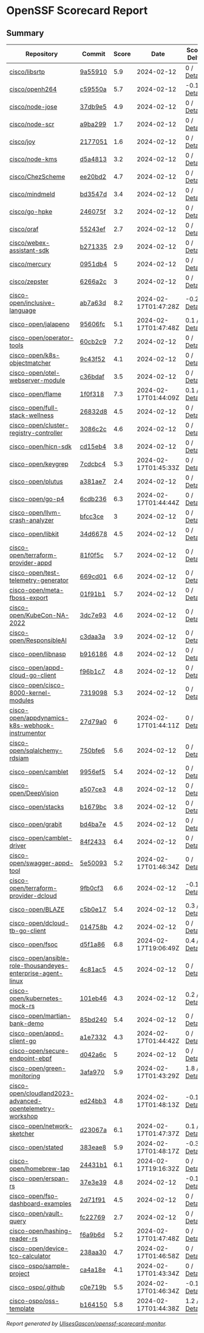 # OpenSSF Scorecard Report

## Summary

| Repository | Commit | Score | Date | Score Delta | Report | StepSecurity |
| -- | -- | -- | -- | -- | -- | -- |
| [cisco/libsrtp](https://github.com/cisco/libsrtp) | [9a55910](https://github.com/cisco/libsrtp/commit/9a559101932c9917912ff971adbfa286bf31be6c) | 5.9 | 2024-02-12 | 0 / [Details](https://kooltheba.github.io/openssf-scorecard-api-visualizer/#/projects/github.com/cisco/libsrtp/compare/1742c3d98674a225b5fd9cb6b3441040f3dea2a4/9a559101932c9917912ff971adbfa286bf31be6c) | [View](https://kooltheba.github.io/openssf-scorecard-api-visualizer/#/projects/github.com/cisco/libsrtp/commit/9a559101932c9917912ff971adbfa286bf31be6c) | [Fix it](https://app.stepsecurity.io/securerepo?repo=cisco/libsrtp) |
| [cisco/openh264](https://github.com/cisco/openh264) | [c59550a](https://github.com/cisco/openh264/commit/c59550a2147c255cc8e09451f6deb96de2526b6d) | 5.7 | 2024-02-12 | -0.1 / [Details](https://kooltheba.github.io/openssf-scorecard-api-visualizer/#/projects/github.com/cisco/openh264/compare/c59550a2147c255cc8e09451f6deb96de2526b6d/c59550a2147c255cc8e09451f6deb96de2526b6d) | [View](https://kooltheba.github.io/openssf-scorecard-api-visualizer/#/projects/github.com/cisco/openh264/commit/c59550a2147c255cc8e09451f6deb96de2526b6d) | [Fix it](https://app.stepsecurity.io/securerepo?repo=cisco/openh264) |
| [cisco/node-jose](https://github.com/cisco/node-jose) | [37db9e5](https://github.com/cisco/node-jose/commit/37db9e5371dc9a0557767a6a0190e2b0ab5cf3b6) | 4.9 | 2024-02-12 | 0 / [Details](https://kooltheba.github.io/openssf-scorecard-api-visualizer/#/projects/github.com/cisco/node-jose/compare/37db9e5371dc9a0557767a6a0190e2b0ab5cf3b6/37db9e5371dc9a0557767a6a0190e2b0ab5cf3b6) | [View](https://kooltheba.github.io/openssf-scorecard-api-visualizer/#/projects/github.com/cisco/node-jose/commit/37db9e5371dc9a0557767a6a0190e2b0ab5cf3b6) | [Fix it](https://app.stepsecurity.io/securerepo?repo=cisco/node-jose) |
| [cisco/node-scr](https://github.com/cisco/node-scr) | [a9ba299](https://github.com/cisco/node-scr/commit/a9ba29969e96fc686467534979fd5df3501e1b15) | 1.7 | 2024-02-12 | 0 / [Details](https://kooltheba.github.io/openssf-scorecard-api-visualizer/#/projects/github.com/cisco/node-scr/compare/a9ba29969e96fc686467534979fd5df3501e1b15/a9ba29969e96fc686467534979fd5df3501e1b15) | [View](https://kooltheba.github.io/openssf-scorecard-api-visualizer/#/projects/github.com/cisco/node-scr/commit/a9ba29969e96fc686467534979fd5df3501e1b15) | [Fix it](https://app.stepsecurity.io/securerepo?repo=cisco/node-scr) |
| [cisco/joy](https://github.com/cisco/joy) | [2177051](https://github.com/cisco/joy/commit/21770513e27ad10cde7c1ab7c1e6f024c8668119) | 1.6 | 2024-02-12 | 0 / [Details](https://kooltheba.github.io/openssf-scorecard-api-visualizer/#/projects/github.com/cisco/joy/compare/21770513e27ad10cde7c1ab7c1e6f024c8668119/21770513e27ad10cde7c1ab7c1e6f024c8668119) | [View](https://kooltheba.github.io/openssf-scorecard-api-visualizer/#/projects/github.com/cisco/joy/commit/21770513e27ad10cde7c1ab7c1e6f024c8668119) | [Fix it](https://app.stepsecurity.io/securerepo?repo=cisco/joy) |
| [cisco/node-kms](https://github.com/cisco/node-kms) | [d5a4813](https://github.com/cisco/node-kms/commit/d5a4813525fb2c4ccd8e1c4e694abd01853d0fdd) | 3.2 | 2024-02-12 | 0 / [Details](https://kooltheba.github.io/openssf-scorecard-api-visualizer/#/projects/github.com/cisco/node-kms/compare/d5a4813525fb2c4ccd8e1c4e694abd01853d0fdd/d5a4813525fb2c4ccd8e1c4e694abd01853d0fdd) | [View](https://kooltheba.github.io/openssf-scorecard-api-visualizer/#/projects/github.com/cisco/node-kms/commit/d5a4813525fb2c4ccd8e1c4e694abd01853d0fdd) | [Fix it](https://app.stepsecurity.io/securerepo?repo=cisco/node-kms) |
| [cisco/ChezScheme](https://github.com/cisco/ChezScheme) | [ee20bd2](https://github.com/cisco/ChezScheme/commit/ee20bd2278cc475019297003162208df6634d323) | 4.7 | 2024-02-12 | 0 / [Details](https://kooltheba.github.io/openssf-scorecard-api-visualizer/#/projects/github.com/cisco/ChezScheme/compare/ee20bd2278cc475019297003162208df6634d323/ee20bd2278cc475019297003162208df6634d323) | [View](https://kooltheba.github.io/openssf-scorecard-api-visualizer/#/projects/github.com/cisco/ChezScheme/commit/ee20bd2278cc475019297003162208df6634d323) | [Fix it](https://app.stepsecurity.io/securerepo?repo=cisco/ChezScheme) |
| [cisco/mindmeld](https://github.com/cisco/mindmeld) | [bd3547d](https://github.com/cisco/mindmeld/commit/bd3547d5c1bd092dbd4a64a90528dfc2e2b3844a) | 3.4 | 2024-02-12 | 0 / [Details](https://kooltheba.github.io/openssf-scorecard-api-visualizer/#/projects/github.com/cisco/mindmeld/compare/bd3547d5c1bd092dbd4a64a90528dfc2e2b3844a/bd3547d5c1bd092dbd4a64a90528dfc2e2b3844a) | [View](https://kooltheba.github.io/openssf-scorecard-api-visualizer/#/projects/github.com/cisco/mindmeld/commit/bd3547d5c1bd092dbd4a64a90528dfc2e2b3844a) | [Fix it](https://app.stepsecurity.io/securerepo?repo=cisco/mindmeld) |
| [cisco/go-hpke](https://github.com/cisco/go-hpke) | [246075f](https://github.com/cisco/go-hpke/commit/246075f836094272b605d1ecd630cb63b6ba5596) | 3.2 | 2024-02-12 | 0 / [Details](https://kooltheba.github.io/openssf-scorecard-api-visualizer/#/projects/github.com/cisco/go-hpke/compare/246075f836094272b605d1ecd630cb63b6ba5596/246075f836094272b605d1ecd630cb63b6ba5596) | [View](https://kooltheba.github.io/openssf-scorecard-api-visualizer/#/projects/github.com/cisco/go-hpke/commit/246075f836094272b605d1ecd630cb63b6ba5596) | [Fix it](https://app.stepsecurity.io/securerepo?repo=cisco/go-hpke) |
| [cisco/oraf](https://github.com/cisco/oraf) | [55243ef](https://github.com/cisco/oraf/commit/55243ef78d87c5c9b010be37e8e01eef6a68953a) | 2.7 | 2024-02-12 | 0 / [Details](https://kooltheba.github.io/openssf-scorecard-api-visualizer/#/projects/github.com/cisco/oraf/compare/55243ef78d87c5c9b010be37e8e01eef6a68953a/55243ef78d87c5c9b010be37e8e01eef6a68953a) | [View](https://kooltheba.github.io/openssf-scorecard-api-visualizer/#/projects/github.com/cisco/oraf/commit/55243ef78d87c5c9b010be37e8e01eef6a68953a) | [Fix it](https://app.stepsecurity.io/securerepo?repo=cisco/oraf) |
| [cisco/webex-assistant-sdk](https://github.com/cisco/webex-assistant-sdk) | [b271335](https://github.com/cisco/webex-assistant-sdk/commit/b271335e3dab9802281306e8eda5782b6d27a762) | 2.9 | 2024-02-12 | 0 / [Details](https://kooltheba.github.io/openssf-scorecard-api-visualizer/#/projects/github.com/cisco/webex-assistant-sdk/compare/b271335e3dab9802281306e8eda5782b6d27a762/b271335e3dab9802281306e8eda5782b6d27a762) | [View](https://kooltheba.github.io/openssf-scorecard-api-visualizer/#/projects/github.com/cisco/webex-assistant-sdk/commit/b271335e3dab9802281306e8eda5782b6d27a762) | [Fix it](https://app.stepsecurity.io/securerepo?repo=cisco/webex-assistant-sdk) |
| [cisco/mercury](https://github.com/cisco/mercury) | [0951db4](https://github.com/cisco/mercury/commit/0951db400c3556f3110d294307d61d0071f471e5) | 5 | 2024-02-12 | 0 / [Details](https://kooltheba.github.io/openssf-scorecard-api-visualizer/#/projects/github.com/cisco/mercury/compare/75f6ad629ae7e669f7b0350c4111b2dc121cc204/0951db400c3556f3110d294307d61d0071f471e5) | [View](https://kooltheba.github.io/openssf-scorecard-api-visualizer/#/projects/github.com/cisco/mercury/commit/0951db400c3556f3110d294307d61d0071f471e5) | [Fix it](https://app.stepsecurity.io/securerepo?repo=cisco/mercury) |
| [cisco/zepster](https://github.com/cisco/zepster) | [6266a2c](https://github.com/cisco/zepster/commit/6266a2c91edbcccfc877d4b93e2ac94833d6f377) | 3 | 2024-02-12 | 0 / [Details](https://kooltheba.github.io/openssf-scorecard-api-visualizer/#/projects/github.com/cisco/zepster/compare/6266a2c91edbcccfc877d4b93e2ac94833d6f377/6266a2c91edbcccfc877d4b93e2ac94833d6f377) | [View](https://kooltheba.github.io/openssf-scorecard-api-visualizer/#/projects/github.com/cisco/zepster/commit/6266a2c91edbcccfc877d4b93e2ac94833d6f377) | [Fix it](https://app.stepsecurity.io/securerepo?repo=cisco/zepster) |
| [cisco-open/inclusive-language](https://github.com/cisco-open/inclusive-language) | [ab7a63d](https://github.com/cisco-open/inclusive-language/commit/ab7a63d39172899aad6fb043fc573c3ea9537287) | 8.2 | 2024-02-17T01:47:28Z | -0.2 / [Details](https://kooltheba.github.io/openssf-scorecard-api-visualizer/#/projects/github.com/cisco-open/inclusive-language/compare/31325a4c20aa57978b6c455cfc7267bdd5c6366e/ab7a63d39172899aad6fb043fc573c3ea9537287) | [View](https://kooltheba.github.io/openssf-scorecard-api-visualizer/#/projects/github.com/cisco-open/inclusive-language/commit/ab7a63d39172899aad6fb043fc573c3ea9537287) | [Fix it](https://app.stepsecurity.io/securerepo?repo=cisco-open/inclusive-language) |
| [cisco-open/jalapeno](https://github.com/cisco-open/jalapeno) | [95606fc](https://github.com/cisco-open/jalapeno/commit/95606fc9925aeb265e049d3cff1be9bef0debdfa) | 5.1 | 2024-02-17T01:47:48Z | 0.1 / [Details](https://kooltheba.github.io/openssf-scorecard-api-visualizer/#/projects/github.com/cisco-open/jalapeno/compare/46bd6424136bf270c555ff0c23e77acad5057b77/95606fc9925aeb265e049d3cff1be9bef0debdfa) | [View](https://kooltheba.github.io/openssf-scorecard-api-visualizer/#/projects/github.com/cisco-open/jalapeno/commit/95606fc9925aeb265e049d3cff1be9bef0debdfa) | [Fix it](https://app.stepsecurity.io/securerepo?repo=cisco-open/jalapeno) |
| [cisco-open/operator-tools](https://github.com/cisco-open/operator-tools) | [60cb2c9](https://github.com/cisco-open/operator-tools/commit/60cb2c9a9719b573a14c80b47395890e448236da) | 7.2 | 2024-02-12 | 0 / [Details](https://kooltheba.github.io/openssf-scorecard-api-visualizer/#/projects/github.com/cisco-open/operator-tools/compare/60cb2c9a9719b573a14c80b47395890e448236da/60cb2c9a9719b573a14c80b47395890e448236da) | [View](https://kooltheba.github.io/openssf-scorecard-api-visualizer/#/projects/github.com/cisco-open/operator-tools/commit/60cb2c9a9719b573a14c80b47395890e448236da) | [Fix it](https://app.stepsecurity.io/securerepo?repo=cisco-open/operator-tools) |
| [cisco-open/k8s-objectmatcher](https://github.com/cisco-open/k8s-objectmatcher) | [9c43f52](https://github.com/cisco-open/k8s-objectmatcher/commit/9c43f52c047bddc1ef4d97f300bbb8b9dd8f5a28) | 4.1 | 2024-02-12 | 0 / [Details](https://kooltheba.github.io/openssf-scorecard-api-visualizer/#/projects/github.com/cisco-open/k8s-objectmatcher/compare/9c43f52c047bddc1ef4d97f300bbb8b9dd8f5a28/9c43f52c047bddc1ef4d97f300bbb8b9dd8f5a28) | [View](https://kooltheba.github.io/openssf-scorecard-api-visualizer/#/projects/github.com/cisco-open/k8s-objectmatcher/commit/9c43f52c047bddc1ef4d97f300bbb8b9dd8f5a28) | [Fix it](https://app.stepsecurity.io/securerepo?repo=cisco-open/k8s-objectmatcher) |
| [cisco-open/otel-webserver-module](https://github.com/cisco-open/otel-webserver-module) | [c36bdaf](https://github.com/cisco-open/otel-webserver-module/commit/c36bdaf63c5caeaa94b8bc121fe98e8b1db20dfc) | 3.5 | 2024-02-12 | 0 / [Details](https://kooltheba.github.io/openssf-scorecard-api-visualizer/#/projects/github.com/cisco-open/otel-webserver-module/compare/c36bdaf63c5caeaa94b8bc121fe98e8b1db20dfc/c36bdaf63c5caeaa94b8bc121fe98e8b1db20dfc) | [View](https://kooltheba.github.io/openssf-scorecard-api-visualizer/#/projects/github.com/cisco-open/otel-webserver-module/commit/c36bdaf63c5caeaa94b8bc121fe98e8b1db20dfc) | [Fix it](https://app.stepsecurity.io/securerepo?repo=cisco-open/otel-webserver-module) |
| [cisco-open/flame](https://github.com/cisco-open/flame) | [1f0f318](https://github.com/cisco-open/flame/commit/1f0f318325582176a77eab98eb479e16453e2c28) | 7.3 | 2024-02-17T01:44:09Z | 0.1 / [Details](https://kooltheba.github.io/openssf-scorecard-api-visualizer/#/projects/github.com/cisco-open/flame/compare/45c8253cb69ab817d5581d853d0b0c851e4ea4f3/1f0f318325582176a77eab98eb479e16453e2c28) | [View](https://kooltheba.github.io/openssf-scorecard-api-visualizer/#/projects/github.com/cisco-open/flame/commit/1f0f318325582176a77eab98eb479e16453e2c28) | [Fix it](https://app.stepsecurity.io/securerepo?repo=cisco-open/flame) |
| [cisco-open/full-stack-wellness](https://github.com/cisco-open/full-stack-wellness) | [26832d8](https://github.com/cisco-open/full-stack-wellness/commit/26832d8e1b2de98ee83ca95522b1a672b7ef6bed) | 4.5 | 2024-02-12 | 0 / [Details](https://kooltheba.github.io/openssf-scorecard-api-visualizer/#/projects/github.com/cisco-open/full-stack-wellness/compare/26832d8e1b2de98ee83ca95522b1a672b7ef6bed/26832d8e1b2de98ee83ca95522b1a672b7ef6bed) | [View](https://kooltheba.github.io/openssf-scorecard-api-visualizer/#/projects/github.com/cisco-open/full-stack-wellness/commit/26832d8e1b2de98ee83ca95522b1a672b7ef6bed) | [Fix it](https://app.stepsecurity.io/securerepo?repo=cisco-open/full-stack-wellness) |
| [cisco-open/cluster-registry-controller](https://github.com/cisco-open/cluster-registry-controller) | [3086c2c](https://github.com/cisco-open/cluster-registry-controller/commit/3086c2cb8cd559891bc19d746b2f1f89721a77ed) | 4.6 | 2024-02-12 | 0 / [Details](https://kooltheba.github.io/openssf-scorecard-api-visualizer/#/projects/github.com/cisco-open/cluster-registry-controller/compare/3086c2cb8cd559891bc19d746b2f1f89721a77ed/3086c2cb8cd559891bc19d746b2f1f89721a77ed) | [View](https://kooltheba.github.io/openssf-scorecard-api-visualizer/#/projects/github.com/cisco-open/cluster-registry-controller/commit/3086c2cb8cd559891bc19d746b2f1f89721a77ed) | [Fix it](https://app.stepsecurity.io/securerepo?repo=cisco-open/cluster-registry-controller) |
| [cisco-open/hicn-sdk](https://github.com/cisco-open/hicn-sdk) | [cd15eb4](https://github.com/cisco-open/hicn-sdk/commit/cd15eb4a0cd2b7b20f9bdd3da485d64d2cd5655c) | 3.8 | 2024-02-12 | 0 / [Details](https://kooltheba.github.io/openssf-scorecard-api-visualizer/#/projects/github.com/cisco-open/hicn-sdk/compare/cd15eb4a0cd2b7b20f9bdd3da485d64d2cd5655c/cd15eb4a0cd2b7b20f9bdd3da485d64d2cd5655c) | [View](https://kooltheba.github.io/openssf-scorecard-api-visualizer/#/projects/github.com/cisco-open/hicn-sdk/commit/cd15eb4a0cd2b7b20f9bdd3da485d64d2cd5655c) | [Fix it](https://app.stepsecurity.io/securerepo?repo=cisco-open/hicn-sdk) |
| [cisco-open/keygrep](https://github.com/cisco-open/keygrep) | [7cdcbc4](https://github.com/cisco-open/keygrep/commit/7cdcbc4ad7ddb75f85c695cf62013b1bd0526b9e) | 5.3 | 2024-02-17T01:45:33Z | 0 / [Details](https://kooltheba.github.io/openssf-scorecard-api-visualizer/#/projects/github.com/cisco-open/keygrep/compare/7cdcbc4ad7ddb75f85c695cf62013b1bd0526b9e/7cdcbc4ad7ddb75f85c695cf62013b1bd0526b9e) | [View](https://kooltheba.github.io/openssf-scorecard-api-visualizer/#/projects/github.com/cisco-open/keygrep/commit/7cdcbc4ad7ddb75f85c695cf62013b1bd0526b9e) | [Fix it](https://app.stepsecurity.io/securerepo?repo=cisco-open/keygrep) |
| [cisco-open/plutus](https://github.com/cisco-open/plutus) | [a381ae7](https://github.com/cisco-open/plutus/commit/a381ae751b5afd5fe3c0bcb0367862483a1bd9a2) | 2.4 | 2024-02-12 | 0 / [Details](https://kooltheba.github.io/openssf-scorecard-api-visualizer/#/projects/github.com/cisco-open/plutus/compare/a381ae751b5afd5fe3c0bcb0367862483a1bd9a2/a381ae751b5afd5fe3c0bcb0367862483a1bd9a2) | [View](https://kooltheba.github.io/openssf-scorecard-api-visualizer/#/projects/github.com/cisco-open/plutus/commit/a381ae751b5afd5fe3c0bcb0367862483a1bd9a2) | [Fix it](https://app.stepsecurity.io/securerepo?repo=cisco-open/plutus) |
| [cisco-open/go-p4](https://github.com/cisco-open/go-p4) | [6cdb236](https://github.com/cisco-open/go-p4/commit/6cdb236834f6776abe57e2d5cb5835ce0aea11f6) | 6.3 | 2024-02-17T01:44:44Z | 0 / [Details](https://kooltheba.github.io/openssf-scorecard-api-visualizer/#/projects/github.com/cisco-open/go-p4/compare/6cdb236834f6776abe57e2d5cb5835ce0aea11f6/6cdb236834f6776abe57e2d5cb5835ce0aea11f6) | [View](https://kooltheba.github.io/openssf-scorecard-api-visualizer/#/projects/github.com/cisco-open/go-p4/commit/6cdb236834f6776abe57e2d5cb5835ce0aea11f6) | [Fix it](https://app.stepsecurity.io/securerepo?repo=cisco-open/go-p4) |
| [cisco-open/llvm-crash-analyzer](https://github.com/cisco-open/llvm-crash-analyzer) | [bfcc3ce](https://github.com/cisco-open/llvm-crash-analyzer/commit/bfcc3ce0edd2fb191344ab7d9d2b9fb5709718e6) | 3 | 2024-02-12 | 0 / [Details](https://kooltheba.github.io/openssf-scorecard-api-visualizer/#/projects/github.com/cisco-open/llvm-crash-analyzer/compare/e1e28336e61f1b5e394a11568cfd82060c0b066c/bfcc3ce0edd2fb191344ab7d9d2b9fb5709718e6) | [View](https://kooltheba.github.io/openssf-scorecard-api-visualizer/#/projects/github.com/cisco-open/llvm-crash-analyzer/commit/bfcc3ce0edd2fb191344ab7d9d2b9fb5709718e6) | [Fix it](https://app.stepsecurity.io/securerepo?repo=cisco-open/llvm-crash-analyzer) |
| [cisco-open/libkit](https://github.com/cisco-open/libkit) | [34d6678](https://github.com/cisco-open/libkit/commit/34d6678a5b2de7a803b8bfa83740465ab91563ec) | 4.5 | 2024-02-12 | 0 / [Details](https://kooltheba.github.io/openssf-scorecard-api-visualizer/#/projects/github.com/cisco-open/libkit/compare/34d6678a5b2de7a803b8bfa83740465ab91563ec/34d6678a5b2de7a803b8bfa83740465ab91563ec) | [View](https://kooltheba.github.io/openssf-scorecard-api-visualizer/#/projects/github.com/cisco-open/libkit/commit/34d6678a5b2de7a803b8bfa83740465ab91563ec) | [Fix it](https://app.stepsecurity.io/securerepo?repo=cisco-open/libkit) |
| [cisco-open/terraform-provider-appd](https://github.com/cisco-open/terraform-provider-appd) | [81f0f5c](https://github.com/cisco-open/terraform-provider-appd/commit/81f0f5ce15a6c289157e7e7657cb2dd987103bb8) | 5.7 | 2024-02-12 | 0 / [Details](https://kooltheba.github.io/openssf-scorecard-api-visualizer/#/projects/github.com/cisco-open/terraform-provider-appd/compare/81f0f5ce15a6c289157e7e7657cb2dd987103bb8/81f0f5ce15a6c289157e7e7657cb2dd987103bb8) | [View](https://kooltheba.github.io/openssf-scorecard-api-visualizer/#/projects/github.com/cisco-open/terraform-provider-appd/commit/81f0f5ce15a6c289157e7e7657cb2dd987103bb8) | [Fix it](https://app.stepsecurity.io/securerepo?repo=cisco-open/terraform-provider-appd) |
| [cisco-open/test-telemetry-generator](https://github.com/cisco-open/test-telemetry-generator) | [669cd01](https://github.com/cisco-open/test-telemetry-generator/commit/669cd0131ca6bd1db11c18501885bb772c3cbadf) | 6.6 | 2024-02-12 | 0 / [Details](https://kooltheba.github.io/openssf-scorecard-api-visualizer/#/projects/github.com/cisco-open/test-telemetry-generator/compare/669cd0131ca6bd1db11c18501885bb772c3cbadf/669cd0131ca6bd1db11c18501885bb772c3cbadf) | [View](https://kooltheba.github.io/openssf-scorecard-api-visualizer/#/projects/github.com/cisco-open/test-telemetry-generator/commit/669cd0131ca6bd1db11c18501885bb772c3cbadf) | [Fix it](https://app.stepsecurity.io/securerepo?repo=cisco-open/test-telemetry-generator) |
| [cisco-open/meta-fboss-export](https://github.com/cisco-open/meta-fboss-export) | [01f91b1](https://github.com/cisco-open/meta-fboss-export/commit/01f91b13a2a3e4a0daea120c25920f862754adac) | 5.7 | 2024-02-12 | 0 / [Details](https://kooltheba.github.io/openssf-scorecard-api-visualizer/#/projects/github.com/cisco-open/meta-fboss-export/compare/01f91b13a2a3e4a0daea120c25920f862754adac/01f91b13a2a3e4a0daea120c25920f862754adac) | [View](https://kooltheba.github.io/openssf-scorecard-api-visualizer/#/projects/github.com/cisco-open/meta-fboss-export/commit/01f91b13a2a3e4a0daea120c25920f862754adac) | [Fix it](https://app.stepsecurity.io/securerepo?repo=cisco-open/meta-fboss-export) |
| [cisco-open/KubeCon-NA-2022](https://github.com/cisco-open/KubeCon-NA-2022) | [3dc7e93](https://github.com/cisco-open/KubeCon-NA-2022/commit/3dc7e93b7a699dee23fc232e668232d28c25e89a) | 4.6 | 2024-02-12 | 0 / [Details](https://kooltheba.github.io/openssf-scorecard-api-visualizer/#/projects/github.com/cisco-open/KubeCon-NA-2022/compare/3dc7e93b7a699dee23fc232e668232d28c25e89a/3dc7e93b7a699dee23fc232e668232d28c25e89a) | [View](https://kooltheba.github.io/openssf-scorecard-api-visualizer/#/projects/github.com/cisco-open/KubeCon-NA-2022/commit/3dc7e93b7a699dee23fc232e668232d28c25e89a) | [Fix it](https://app.stepsecurity.io/securerepo?repo=cisco-open/KubeCon-NA-2022) |
| [cisco-open/ResponsibleAI](https://github.com/cisco-open/ResponsibleAI) | [c3daa3a](https://github.com/cisco-open/ResponsibleAI/commit/c3daa3a598dd224c6fdc88b6145e6f95a1bfefbb) | 3.9 | 2024-02-12 | 0 / [Details](https://kooltheba.github.io/openssf-scorecard-api-visualizer/#/projects/github.com/cisco-open/ResponsibleAI/compare/c3daa3a598dd224c6fdc88b6145e6f95a1bfefbb/c3daa3a598dd224c6fdc88b6145e6f95a1bfefbb) | [View](https://kooltheba.github.io/openssf-scorecard-api-visualizer/#/projects/github.com/cisco-open/ResponsibleAI/commit/c3daa3a598dd224c6fdc88b6145e6f95a1bfefbb) | [Fix it](https://app.stepsecurity.io/securerepo?repo=cisco-open/ResponsibleAI) |
| [cisco-open/libnasp](https://github.com/cisco-open/libnasp) | [b916186](https://github.com/cisco-open/libnasp/commit/b9161862d00772cd15a7559eaca1f04cf442da6f) | 4.8 | 2024-02-12 | 0 / [Details](https://kooltheba.github.io/openssf-scorecard-api-visualizer/#/projects/github.com/cisco-open/libnasp/compare/b9161862d00772cd15a7559eaca1f04cf442da6f/b9161862d00772cd15a7559eaca1f04cf442da6f) | [View](https://kooltheba.github.io/openssf-scorecard-api-visualizer/#/projects/github.com/cisco-open/libnasp/commit/b9161862d00772cd15a7559eaca1f04cf442da6f) | [Fix it](https://app.stepsecurity.io/securerepo?repo=cisco-open/libnasp) |
| [cisco-open/appd-cloud-go-client](https://github.com/cisco-open/appd-cloud-go-client) | [f96b1c7](https://github.com/cisco-open/appd-cloud-go-client/commit/f96b1c788dc76110e3c46a84e0190c781298ae65) | 4.8 | 2024-02-12 | 0 / [Details](https://kooltheba.github.io/openssf-scorecard-api-visualizer/#/projects/github.com/cisco-open/appd-cloud-go-client/compare/f96b1c788dc76110e3c46a84e0190c781298ae65/f96b1c788dc76110e3c46a84e0190c781298ae65) | [View](https://kooltheba.github.io/openssf-scorecard-api-visualizer/#/projects/github.com/cisco-open/appd-cloud-go-client/commit/f96b1c788dc76110e3c46a84e0190c781298ae65) | [Fix it](https://app.stepsecurity.io/securerepo?repo=cisco-open/appd-cloud-go-client) |
| [cisco-open/cisco-8000-kernel-modules](https://github.com/cisco-open/cisco-8000-kernel-modules) | [7319098](https://github.com/cisco-open/cisco-8000-kernel-modules/commit/731909818130375cae729987a9ae44dfa13bfdcb) | 5.3 | 2024-02-12 | 0 / [Details](https://kooltheba.github.io/openssf-scorecard-api-visualizer/#/projects/github.com/cisco-open/cisco-8000-kernel-modules/compare/731909818130375cae729987a9ae44dfa13bfdcb/731909818130375cae729987a9ae44dfa13bfdcb) | [View](https://kooltheba.github.io/openssf-scorecard-api-visualizer/#/projects/github.com/cisco-open/cisco-8000-kernel-modules/commit/731909818130375cae729987a9ae44dfa13bfdcb) | [Fix it](https://app.stepsecurity.io/securerepo?repo=cisco-open/cisco-8000-kernel-modules) |
| [cisco-open/appdynamics-k8s-webhook-instrumentor](https://github.com/cisco-open/appdynamics-k8s-webhook-instrumentor) | [27d79a0](https://github.com/cisco-open/appdynamics-k8s-webhook-instrumentor/commit/27d79a0355ad15e4c6166e8763d91a96ac8aa4af) | 6 | 2024-02-17T01:44:11Z | 0 / [Details](https://kooltheba.github.io/openssf-scorecard-api-visualizer/#/projects/github.com/cisco-open/appdynamics-k8s-webhook-instrumentor/compare/27d79a0355ad15e4c6166e8763d91a96ac8aa4af/27d79a0355ad15e4c6166e8763d91a96ac8aa4af) | [View](https://kooltheba.github.io/openssf-scorecard-api-visualizer/#/projects/github.com/cisco-open/appdynamics-k8s-webhook-instrumentor/commit/27d79a0355ad15e4c6166e8763d91a96ac8aa4af) | [Fix it](https://app.stepsecurity.io/securerepo?repo=cisco-open/appdynamics-k8s-webhook-instrumentor) |
| [cisco-open/sqlalchemy-rdsiam](https://github.com/cisco-open/sqlalchemy-rdsiam) | [750bfe6](https://github.com/cisco-open/sqlalchemy-rdsiam/commit/750bfe638af739017c27527aa9d256ff80922a7b) | 5.6 | 2024-02-12 | 0 / [Details](https://kooltheba.github.io/openssf-scorecard-api-visualizer/#/projects/github.com/cisco-open/sqlalchemy-rdsiam/compare/750bfe638af739017c27527aa9d256ff80922a7b/750bfe638af739017c27527aa9d256ff80922a7b) | [View](https://kooltheba.github.io/openssf-scorecard-api-visualizer/#/projects/github.com/cisco-open/sqlalchemy-rdsiam/commit/750bfe638af739017c27527aa9d256ff80922a7b) | [Fix it](https://app.stepsecurity.io/securerepo?repo=cisco-open/sqlalchemy-rdsiam) |
| [cisco-open/camblet](https://github.com/cisco-open/camblet) | [9956ef5](https://github.com/cisco-open/camblet/commit/9956ef5dae7d97a558da06b0ccb5793c34db27a8) | 5.4 | 2024-02-12 | 0 / [Details](https://kooltheba.github.io/openssf-scorecard-api-visualizer/#/projects/github.com/cisco-open/camblet/compare/9956ef5dae7d97a558da06b0ccb5793c34db27a8/9956ef5dae7d97a558da06b0ccb5793c34db27a8) | [View](https://kooltheba.github.io/openssf-scorecard-api-visualizer/#/projects/github.com/cisco-open/camblet/commit/9956ef5dae7d97a558da06b0ccb5793c34db27a8) | [Fix it](https://app.stepsecurity.io/securerepo?repo=cisco-open/camblet) |
| [cisco-open/DeepVision](https://github.com/cisco-open/DeepVision) | [a507ce3](https://github.com/cisco-open/DeepVision/commit/a507ce35c1508812fbea82c803554ec3e482a665) | 4.8 | 2024-02-12 | 0 / [Details](https://kooltheba.github.io/openssf-scorecard-api-visualizer/#/projects/github.com/cisco-open/DeepVision/compare/a507ce35c1508812fbea82c803554ec3e482a665/a507ce35c1508812fbea82c803554ec3e482a665) | [View](https://kooltheba.github.io/openssf-scorecard-api-visualizer/#/projects/github.com/cisco-open/DeepVision/commit/a507ce35c1508812fbea82c803554ec3e482a665) | [Fix it](https://app.stepsecurity.io/securerepo?repo=cisco-open/DeepVision) |
| [cisco-open/stacks](https://github.com/cisco-open/stacks) | [b1679bc](https://github.com/cisco-open/stacks/commit/b1679bc354d674d7d6e21f2f113e82cd65a78082) | 3.8 | 2024-02-12 | 0 / [Details](https://kooltheba.github.io/openssf-scorecard-api-visualizer/#/projects/github.com/cisco-open/stacks/compare/b1679bc354d674d7d6e21f2f113e82cd65a78082/b1679bc354d674d7d6e21f2f113e82cd65a78082) | [View](https://kooltheba.github.io/openssf-scorecard-api-visualizer/#/projects/github.com/cisco-open/stacks/commit/b1679bc354d674d7d6e21f2f113e82cd65a78082) | [Fix it](https://app.stepsecurity.io/securerepo?repo=cisco-open/stacks) |
| [cisco-open/grabit](https://github.com/cisco-open/grabit) | [bd4ba7e](https://github.com/cisco-open/grabit/commit/bd4ba7e2f9bf68f1126249d734d336412ed5b5e0) | 4.5 | 2024-02-12 | 0 / [Details](https://kooltheba.github.io/openssf-scorecard-api-visualizer/#/projects/github.com/cisco-open/grabit/compare/bd4ba7e2f9bf68f1126249d734d336412ed5b5e0/bd4ba7e2f9bf68f1126249d734d336412ed5b5e0) | [View](https://kooltheba.github.io/openssf-scorecard-api-visualizer/#/projects/github.com/cisco-open/grabit/commit/bd4ba7e2f9bf68f1126249d734d336412ed5b5e0) | [Fix it](https://app.stepsecurity.io/securerepo?repo=cisco-open/grabit) |
| [cisco-open/camblet-driver](https://github.com/cisco-open/camblet-driver) | [84f2433](https://github.com/cisco-open/camblet-driver/commit/84f24336005de9b95bba5555a3367beac8928e7e) | 6.4 | 2024-02-12 | 0 / [Details](https://kooltheba.github.io/openssf-scorecard-api-visualizer/#/projects/github.com/cisco-open/camblet-driver/compare/7e0d70099a65eaa4f35fb483b6d2ad7f16f14d2f/84f24336005de9b95bba5555a3367beac8928e7e) | [View](https://kooltheba.github.io/openssf-scorecard-api-visualizer/#/projects/github.com/cisco-open/camblet-driver/commit/84f24336005de9b95bba5555a3367beac8928e7e) | [Fix it](https://app.stepsecurity.io/securerepo?repo=cisco-open/camblet-driver) |
| [cisco-open/swagger-appd-tool](https://github.com/cisco-open/swagger-appd-tool) | [5e50093](https://github.com/cisco-open/swagger-appd-tool/commit/5e50093af54235e0245a4bc42a746a6d4a962715) | 5.2 | 2024-02-17T01:46:34Z | 0 / [Details](https://kooltheba.github.io/openssf-scorecard-api-visualizer/#/projects/github.com/cisco-open/swagger-appd-tool/compare/5e50093af54235e0245a4bc42a746a6d4a962715/5e50093af54235e0245a4bc42a746a6d4a962715) | [View](https://kooltheba.github.io/openssf-scorecard-api-visualizer/#/projects/github.com/cisco-open/swagger-appd-tool/commit/5e50093af54235e0245a4bc42a746a6d4a962715) | [Fix it](https://app.stepsecurity.io/securerepo?repo=cisco-open/swagger-appd-tool) |
| [cisco-open/terraform-provider-dcloud](https://github.com/cisco-open/terraform-provider-dcloud) | [9fb0cf3](https://github.com/cisco-open/terraform-provider-dcloud/commit/9fb0cf3ce3e2ecd0a5c1d63d280cc8c624b1d33b) | 6.6 | 2024-02-12 | -0.1 / [Details](https://kooltheba.github.io/openssf-scorecard-api-visualizer/#/projects/github.com/cisco-open/terraform-provider-dcloud/compare/9fb0cf3ce3e2ecd0a5c1d63d280cc8c624b1d33b/9fb0cf3ce3e2ecd0a5c1d63d280cc8c624b1d33b) | [View](https://kooltheba.github.io/openssf-scorecard-api-visualizer/#/projects/github.com/cisco-open/terraform-provider-dcloud/commit/9fb0cf3ce3e2ecd0a5c1d63d280cc8c624b1d33b) | [Fix it](https://app.stepsecurity.io/securerepo?repo=cisco-open/terraform-provider-dcloud) |
| [cisco-open/BLAZE](https://github.com/cisco-open/BLAZE) | [c5b0e17](https://github.com/cisco-open/BLAZE/commit/c5b0e1745a1a2cb5a58214db98062893f8d168f7) | 5.4 | 2024-02-12 | 0.3 / [Details](https://kooltheba.github.io/openssf-scorecard-api-visualizer/#/projects/github.com/cisco-open/BLAZE/compare/9aeb94f10a9dcd193d497b1acb2b957e765af357/c5b0e1745a1a2cb5a58214db98062893f8d168f7) | [View](https://kooltheba.github.io/openssf-scorecard-api-visualizer/#/projects/github.com/cisco-open/BLAZE/commit/c5b0e1745a1a2cb5a58214db98062893f8d168f7) | [Fix it](https://app.stepsecurity.io/securerepo?repo=cisco-open/BLAZE) |
| [cisco-open/dcloud-tb-go-client](https://github.com/cisco-open/dcloud-tb-go-client) | [014758b](https://github.com/cisco-open/dcloud-tb-go-client/commit/014758b9842bcfce3f6f31d43bda7d91fbfb9ff4) | 4.2 | 2024-02-12 | 0 / [Details](https://kooltheba.github.io/openssf-scorecard-api-visualizer/#/projects/github.com/cisco-open/dcloud-tb-go-client/compare/014758b9842bcfce3f6f31d43bda7d91fbfb9ff4/014758b9842bcfce3f6f31d43bda7d91fbfb9ff4) | [View](https://kooltheba.github.io/openssf-scorecard-api-visualizer/#/projects/github.com/cisco-open/dcloud-tb-go-client/commit/014758b9842bcfce3f6f31d43bda7d91fbfb9ff4) | [Fix it](https://app.stepsecurity.io/securerepo?repo=cisco-open/dcloud-tb-go-client) |
| [cisco-open/fsoc](https://github.com/cisco-open/fsoc) | [d5f1a86](https://github.com/cisco-open/fsoc/commit/d5f1a8632263fe8fea0907affc946cf7b98589b9) | 6.8 | 2024-02-17T19:06:49Z | 0.4 / [Details](https://kooltheba.github.io/openssf-scorecard-api-visualizer/#/projects/github.com/cisco-open/fsoc/compare/7e9565a2585d8efb44dc187fd8e25faa7c06e423/d5f1a8632263fe8fea0907affc946cf7b98589b9) | [View](https://kooltheba.github.io/openssf-scorecard-api-visualizer/#/projects/github.com/cisco-open/fsoc/commit/d5f1a8632263fe8fea0907affc946cf7b98589b9) | [Fix it](https://app.stepsecurity.io/securerepo?repo=cisco-open/fsoc) |
| [cisco-open/ansible-role-thousandeyes-enterprise-agent-linux](https://github.com/cisco-open/ansible-role-thousandeyes-enterprise-agent-linux) | [4c81ac5](https://github.com/cisco-open/ansible-role-thousandeyes-enterprise-agent-linux/commit/4c81ac5b19b52c3e92fa4afbfc25779d4911e46f) | 4.5 | 2024-02-12 | 0 / [Details](https://kooltheba.github.io/openssf-scorecard-api-visualizer/#/projects/github.com/cisco-open/ansible-role-thousandeyes-enterprise-agent-linux/compare/4c81ac5b19b52c3e92fa4afbfc25779d4911e46f/4c81ac5b19b52c3e92fa4afbfc25779d4911e46f) | [View](https://kooltheba.github.io/openssf-scorecard-api-visualizer/#/projects/github.com/cisco-open/ansible-role-thousandeyes-enterprise-agent-linux/commit/4c81ac5b19b52c3e92fa4afbfc25779d4911e46f) | [Fix it](https://app.stepsecurity.io/securerepo?repo=cisco-open/ansible-role-thousandeyes-enterprise-agent-linux) |
| [cisco-open/kubernetes-mock-rs](https://github.com/cisco-open/kubernetes-mock-rs) | [101eb46](https://github.com/cisco-open/kubernetes-mock-rs/commit/101eb46611be910dad52169c4137105972dcda7f) | 4.3 | 2024-02-12 | 0.2 / [Details](https://kooltheba.github.io/openssf-scorecard-api-visualizer/#/projects/github.com/cisco-open/kubernetes-mock-rs/compare/101eb46611be910dad52169c4137105972dcda7f/101eb46611be910dad52169c4137105972dcda7f) | [View](https://kooltheba.github.io/openssf-scorecard-api-visualizer/#/projects/github.com/cisco-open/kubernetes-mock-rs/commit/101eb46611be910dad52169c4137105972dcda7f) | [Fix it](https://app.stepsecurity.io/securerepo?repo=cisco-open/kubernetes-mock-rs) |
| [cisco-open/martian-bank-demo](https://github.com/cisco-open/martian-bank-demo) | [85bd240](https://github.com/cisco-open/martian-bank-demo/commit/85bd2403c77e84cfda5014b2174279d7034c3f14) | 5.4 | 2024-02-12 | 0 / [Details](https://kooltheba.github.io/openssf-scorecard-api-visualizer/#/projects/github.com/cisco-open/martian-bank-demo/compare/85bd2403c77e84cfda5014b2174279d7034c3f14/85bd2403c77e84cfda5014b2174279d7034c3f14) | [View](https://kooltheba.github.io/openssf-scorecard-api-visualizer/#/projects/github.com/cisco-open/martian-bank-demo/commit/85bd2403c77e84cfda5014b2174279d7034c3f14) | [Fix it](https://app.stepsecurity.io/securerepo?repo=cisco-open/martian-bank-demo) |
| [cisco-open/appd-client-go](https://github.com/cisco-open/appd-client-go) | [a1e7332](https://github.com/cisco-open/appd-client-go/commit/a1e733276c34701ef5b8ebef20b70552744d3452) | 4.3 | 2024-02-17T01:44:42Z | 0 / [Details](https://kooltheba.github.io/openssf-scorecard-api-visualizer/#/projects/github.com/cisco-open/appd-client-go/compare/a1e733276c34701ef5b8ebef20b70552744d3452/a1e733276c34701ef5b8ebef20b70552744d3452) | [View](https://kooltheba.github.io/openssf-scorecard-api-visualizer/#/projects/github.com/cisco-open/appd-client-go/commit/a1e733276c34701ef5b8ebef20b70552744d3452) | [Fix it](https://app.stepsecurity.io/securerepo?repo=cisco-open/appd-client-go) |
| [cisco-open/secure-endpoint-ebpf](https://github.com/cisco-open/secure-endpoint-ebpf) | [d042a6c](https://github.com/cisco-open/secure-endpoint-ebpf/commit/d042a6c23dffc772fdfd031d4e787f0e0375fb1a) | 5 | 2024-02-12 | 0 / [Details](https://kooltheba.github.io/openssf-scorecard-api-visualizer/#/projects/github.com/cisco-open/secure-endpoint-ebpf/compare/d042a6c23dffc772fdfd031d4e787f0e0375fb1a/d042a6c23dffc772fdfd031d4e787f0e0375fb1a) | [View](https://kooltheba.github.io/openssf-scorecard-api-visualizer/#/projects/github.com/cisco-open/secure-endpoint-ebpf/commit/d042a6c23dffc772fdfd031d4e787f0e0375fb1a) | [Fix it](https://app.stepsecurity.io/securerepo?repo=cisco-open/secure-endpoint-ebpf) |
| [cisco-open/green-monitoring](https://github.com/cisco-open/green-monitoring) | [3afa970](https://github.com/cisco-open/green-monitoring/commit/3afa97031c3ab19f5306a721b405043ce2e360b8) | 5.9 | 2024-02-17T01:43:29Z | 1.8 / [Details](https://kooltheba.github.io/openssf-scorecard-api-visualizer/#/projects/github.com/cisco-open/green-monitoring/compare/1608d6f94c997f3fc32d5af7954c1eed8eed6a3d/3afa97031c3ab19f5306a721b405043ce2e360b8) | [View](https://kooltheba.github.io/openssf-scorecard-api-visualizer/#/projects/github.com/cisco-open/green-monitoring/commit/3afa97031c3ab19f5306a721b405043ce2e360b8) | [Fix it](https://app.stepsecurity.io/securerepo?repo=cisco-open/green-monitoring) |
| [cisco-open/cloudland2023-advanced-opentelemetry-workshop](https://github.com/cisco-open/cloudland2023-advanced-opentelemetry-workshop) | [ed24bb3](https://github.com/cisco-open/cloudland2023-advanced-opentelemetry-workshop/commit/ed24bb37e2b2220f4099bdf82e27e7dddebb5663) | 4.8 | 2024-02-17T01:48:13Z | -0.1 / [Details](https://kooltheba.github.io/openssf-scorecard-api-visualizer/#/projects/github.com/cisco-open/cloudland2023-advanced-opentelemetry-workshop/compare/ed24bb37e2b2220f4099bdf82e27e7dddebb5663/ed24bb37e2b2220f4099bdf82e27e7dddebb5663) | [View](https://kooltheba.github.io/openssf-scorecard-api-visualizer/#/projects/github.com/cisco-open/cloudland2023-advanced-opentelemetry-workshop/commit/ed24bb37e2b2220f4099bdf82e27e7dddebb5663) | [Fix it](https://app.stepsecurity.io/securerepo?repo=cisco-open/cloudland2023-advanced-opentelemetry-workshop) |
| [cisco-open/network-sketcher](https://github.com/cisco-open/network-sketcher) | [d23067a](https://github.com/cisco-open/network-sketcher/commit/d23067aa6b71ca7dc708b6b01aba34b40d110eb2) | 6.1 | 2024-02-17T01:47:37Z | 0.1 / [Details](https://kooltheba.github.io/openssf-scorecard-api-visualizer/#/projects/github.com/cisco-open/network-sketcher/compare/89098449a0be0b8f450cf4e8bac840dd3e07528d/d23067aa6b71ca7dc708b6b01aba34b40d110eb2) | [View](https://kooltheba.github.io/openssf-scorecard-api-visualizer/#/projects/github.com/cisco-open/network-sketcher/commit/d23067aa6b71ca7dc708b6b01aba34b40d110eb2) | [Fix it](https://app.stepsecurity.io/securerepo?repo=cisco-open/network-sketcher) |
| [cisco-open/stated](https://github.com/cisco-open/stated) | [383eae8](https://github.com/cisco-open/stated/commit/383eae8f4ffb574cb1b2489b0f8d06bcd707e971) | 5.9 | 2024-02-17T01:48:17Z | -0.3 / [Details](https://kooltheba.github.io/openssf-scorecard-api-visualizer/#/projects/github.com/cisco-open/stated/compare/fe99405d058025e6216d54622ab5f9ecd3371586/383eae8f4ffb574cb1b2489b0f8d06bcd707e971) | [View](https://kooltheba.github.io/openssf-scorecard-api-visualizer/#/projects/github.com/cisco-open/stated/commit/383eae8f4ffb574cb1b2489b0f8d06bcd707e971) | [Fix it](https://app.stepsecurity.io/securerepo?repo=cisco-open/stated) |
| [cisco-open/homebrew-tap](https://github.com/cisco-open/homebrew-tap) | [24431b1](https://github.com/cisco-open/homebrew-tap/commit/24431b165b50f4af455d27344959fd985167f491) | 6.1 | 2024-02-17T19:16:32Z | 0 / [Details](https://kooltheba.github.io/openssf-scorecard-api-visualizer/#/projects/github.com/cisco-open/homebrew-tap/compare/eb967e9a15095af7e0f82dc97e9724e6c4bac17c/24431b165b50f4af455d27344959fd985167f491) | [View](https://kooltheba.github.io/openssf-scorecard-api-visualizer/#/projects/github.com/cisco-open/homebrew-tap/commit/24431b165b50f4af455d27344959fd985167f491) | [Fix it](https://app.stepsecurity.io/securerepo?repo=cisco-open/homebrew-tap) |
| [cisco-open/erspan-rs](https://github.com/cisco-open/erspan-rs) | [37e3e39](https://github.com/cisco-open/erspan-rs/commit/37e3e3938589a99c6e7dbe0b6de0384a781b19b1) | 4.8 | 2024-02-12 | -0.1 / [Details](https://kooltheba.github.io/openssf-scorecard-api-visualizer/#/projects/github.com/cisco-open/erspan-rs/compare/37e3e3938589a99c6e7dbe0b6de0384a781b19b1/37e3e3938589a99c6e7dbe0b6de0384a781b19b1) | [View](https://kooltheba.github.io/openssf-scorecard-api-visualizer/#/projects/github.com/cisco-open/erspan-rs/commit/37e3e3938589a99c6e7dbe0b6de0384a781b19b1) | [Fix it](https://app.stepsecurity.io/securerepo?repo=cisco-open/erspan-rs) |
| [cisco-open/fso-dashboard-examples](https://github.com/cisco-open/fso-dashboard-examples) | [2d71f91](https://github.com/cisco-open/fso-dashboard-examples/commit/2d71f91d747c4c4e2d109e3426475673f4b32413) | 4.5 | 2024-02-12 | 0 / [Details](https://kooltheba.github.io/openssf-scorecard-api-visualizer/#/projects/github.com/cisco-open/fso-dashboard-examples/compare/2d71f91d747c4c4e2d109e3426475673f4b32413/2d71f91d747c4c4e2d109e3426475673f4b32413) | [View](https://kooltheba.github.io/openssf-scorecard-api-visualizer/#/projects/github.com/cisco-open/fso-dashboard-examples/commit/2d71f91d747c4c4e2d109e3426475673f4b32413) | [Fix it](https://app.stepsecurity.io/securerepo?repo=cisco-open/fso-dashboard-examples) |
| [cisco-open/vault-query](https://github.com/cisco-open/vault-query) | [fc22769](https://github.com/cisco-open/vault-query/commit/fc22769275b9567190d3f3849b977bc33813fed8) | 2.7 | 2024-02-12 | 0 / [Details](https://kooltheba.github.io/openssf-scorecard-api-visualizer/#/projects/github.com/cisco-open/vault-query/compare/fc22769275b9567190d3f3849b977bc33813fed8/fc22769275b9567190d3f3849b977bc33813fed8) | [View](https://kooltheba.github.io/openssf-scorecard-api-visualizer/#/projects/github.com/cisco-open/vault-query/commit/fc22769275b9567190d3f3849b977bc33813fed8) | [Fix it](https://app.stepsecurity.io/securerepo?repo=cisco-open/vault-query) |
| [cisco-open/hashing-reader-rs](https://github.com/cisco-open/hashing-reader-rs) | [f6a9b6d](https://github.com/cisco-open/hashing-reader-rs/commit/f6a9b6dd1d75eeefed1d58bb0e9d6ec046c5afb6) | 5.2 | 2024-02-17T01:47:48Z | 0 / [Details](https://kooltheba.github.io/openssf-scorecard-api-visualizer/#/projects/github.com/cisco-open/hashing-reader-rs/compare/f6a9b6dd1d75eeefed1d58bb0e9d6ec046c5afb6/f6a9b6dd1d75eeefed1d58bb0e9d6ec046c5afb6) | [View](https://kooltheba.github.io/openssf-scorecard-api-visualizer/#/projects/github.com/cisco-open/hashing-reader-rs/commit/f6a9b6dd1d75eeefed1d58bb0e9d6ec046c5afb6) | [Fix it](https://app.stepsecurity.io/securerepo?repo=cisco-open/hashing-reader-rs) |
| [cisco-open/device-tco-calculator](https://github.com/cisco-open/device-tco-calculator) | [238aa30](https://github.com/cisco-open/device-tco-calculator/commit/238aa3082b1ff8da0634c3c6a5924d11c5724732) | 4.7 | 2024-02-17T01:46:58Z | 0 / [Details](https://kooltheba.github.io/openssf-scorecard-api-visualizer/#/projects/github.com/cisco-open/device-tco-calculator/compare/238aa3082b1ff8da0634c3c6a5924d11c5724732/238aa3082b1ff8da0634c3c6a5924d11c5724732) | [View](https://kooltheba.github.io/openssf-scorecard-api-visualizer/#/projects/github.com/cisco-open/device-tco-calculator/commit/238aa3082b1ff8da0634c3c6a5924d11c5724732) | [Fix it](https://app.stepsecurity.io/securerepo?repo=cisco-open/device-tco-calculator) |
| [cisco-ospo/sample-project](https://github.com/cisco-ospo/sample-project) | [ca4a18e](https://github.com/cisco-ospo/sample-project/commit/ca4a18e97bc5c737906a1610c6480cc2cf6ad856) | 4.1 | 2024-02-17T01:43:34Z | 0 / [Details](https://kooltheba.github.io/openssf-scorecard-api-visualizer/#/projects/github.com/cisco-ospo/sample-project/compare/8bcc209c2d4e453d484a0fe761f08bf560f87409/ca4a18e97bc5c737906a1610c6480cc2cf6ad856) | [View](https://kooltheba.github.io/openssf-scorecard-api-visualizer/#/projects/github.com/cisco-ospo/sample-project/commit/ca4a18e97bc5c737906a1610c6480cc2cf6ad856) | [Fix it](https://app.stepsecurity.io/securerepo?repo=cisco-ospo/sample-project) |
| [cisco-ospo/.github](https://github.com/cisco-ospo/.github) | [c0e719b](https://github.com/cisco-ospo/.github/commit/c0e719bf3cf9966b6b8885c357d19e5865177bb9) | 5.5 | 2024-02-17T01:46:34Z | -0.1 / [Details](https://kooltheba.github.io/openssf-scorecard-api-visualizer/#/projects/github.com/cisco-ospo/.github/compare/593ca2f04fcb1bd80d36c5c7063bd3ec913493ca/c0e719bf3cf9966b6b8885c357d19e5865177bb9) | [View](https://kooltheba.github.io/openssf-scorecard-api-visualizer/#/projects/github.com/cisco-ospo/.github/commit/c0e719bf3cf9966b6b8885c357d19e5865177bb9) | [Fix it](https://app.stepsecurity.io/securerepo?repo=cisco-ospo/.github) |
| [cisco-ospo/oss-template](https://github.com/cisco-ospo/oss-template) | [b164150](https://github.com/cisco-ospo/oss-template/commit/b1641502f1c8794bf9928a52489c6059e40b723d) | 5.8 | 2024-02-17T01:44:38Z | 1.2 / [Details](https://kooltheba.github.io/openssf-scorecard-api-visualizer/#/projects/github.com/cisco-ospo/oss-template/compare/917f123b6004de5de6e81dd2e248126630b161ad/b1641502f1c8794bf9928a52489c6059e40b723d) | [View](https://kooltheba.github.io/openssf-scorecard-api-visualizer/#/projects/github.com/cisco-ospo/oss-template/commit/b1641502f1c8794bf9928a52489c6059e40b723d) | [Fix it](https://app.stepsecurity.io/securerepo?repo=cisco-ospo/oss-template) |

_Report generated by [UlisesGascon/openssf-scorecard-monitor](https://github.com/UlisesGascon/openssf-scorecard-monitor)._